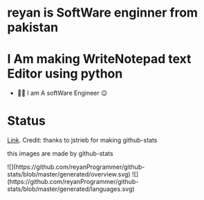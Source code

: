 # reyan is SoftWare enginner from pakistan
# I Am making WriteNotepad text Editor using python
- 🧑‍💻 I am A softWare Engineer 😉
# Status
<p><a href="https://github.com/jstrieb/github-stats">Link</a>. Credit: thanks to jstrieb for making github-stats</p>
<p>this images are made by github-stats</p>
![](https://github.com/reyanProgrammer/github-stats/blob/master/generated/overview.svg)
![](https://github.com/reyanProgrammer/github-stats/blob/master/generated/languages.svg)

